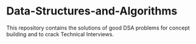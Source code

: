 # Data-Structures-and-Algorithms
This repository contains the solutions of good DSA problems for concept building and to crack Technical Interviews.

